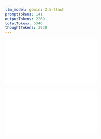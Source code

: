 ```yaml
---
llm_model: gemini-2.5-flash
promptTokens: 141
outputTokens: 2269
totalTokens: 6348
thoughtTokens: 3938
---
```


![@](steps/prompt.3fd583c0.md)

![@](steps/response.5c80f058.md)